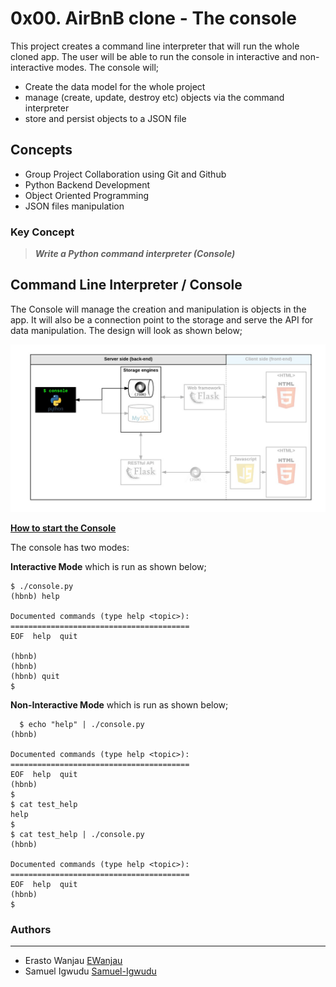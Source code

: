 # 0x00. AirBnB clone - The console
This project creates a command line interpreter that will run the whole cloned app. The user will be able to run the console in interactive and non-interactive modes.
The console will;

  - Create the data model for the whole project
  - manage (create, update, destroy etc) objects via the command interpreter
  - store and persist objects to a JSON file


## Concepts
- Group Project Collaboration using Git and Github
- Python Backend Development
- Object Oriented Programming
- JSON files manipulation
### Key Concept

 >***Write a Python command interpreter (Console)***

**Command Line Interpreter / Console**
---
The Console will manage the creation and manipulation is objects in the app. It will also be a connection point to the storage and serve the API for data manipulation. The design will look as shown below;

![system design diagram ](images/console%20system%20design.png)


<u>**How to start the Console**</u>

The console has two modes:

**Interactive Mode** which is run as shown below;

> 
    $ ./console.py
    (hbnb) help

    Documented commands (type help <topic>):
    ========================================
    EOF  help  quit

    (hbnb) 
    (hbnb) 
    (hbnb) quit
    $
>

**Non-Interactive Mode** which is run as shown below;


>
      $ echo "help" | ./console.py
    (hbnb)

    Documented commands (type help <topic>):
    ========================================
    EOF  help  quit
    (hbnb) 
    $
    $ cat test_help
    help
    $
    $ cat test_help | ./console.py
    (hbnb)

    Documented commands (type help <topic>):
    ========================================
    EOF  help  quit
    (hbnb) 
    $
>
### Authors
---
- Erasto Wanjau [EWanjau](wamwanjau@gmail.com)
- Samuel Igwudu
 [Samuel-Igwudu]()
  